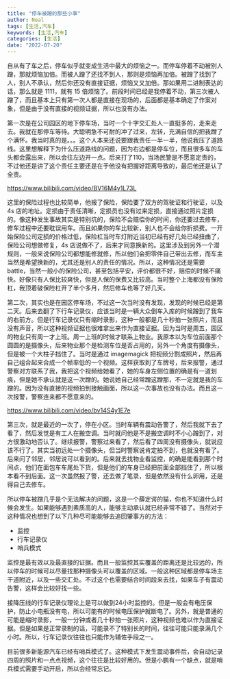 ```yaml
---
title: "停车被蹭的那些小事"
author: Neal
tags: [生活,汽车]
keywords: [生活,汽车]
categories: [生活]
date: "2022-07-20" 
---
```


自从有了车之后，停车似乎就变成生活中最大的烦恼之一。而停车停着不动被别人蹭，那就烦恼加倍。而被人蹭了还找不到人，那则是烦恼再加倍。被蹭了找到了人，别人不承认，然后你还没有直接证据，烦恼又又加倍。那如果用二进制表达的话，那么就是 1111，就有 15 倍烦恼了。前段时间已经是我停着不动，第三次被人蹭了，而且基本上只有第一次人都是直接在现场的，后面都是基本确定了作案对象，但是由于没有直接的视频证据，所以也没有办法。

第一次是在公司园区的地下停车场，当时一个十字交汇处人一直挺多的，走来走去。我就在那停车等待。大聪明急不可耐的冲了过来，左转，充满自信的把我蹭了个满怀。我当时真的是。。。这个人本来还说要跟我责任一半一半，他说我压了道路线。这里想解释下为什么压道路线的问题，因为右边都是停车位，而且很多车的车头都会露出来，所以会往左边开一点。后来打了110，当场民警是不愿意定责的，不过他还是讲了这个责任主要还是在于他没有把握好距离导致的，最后他还是认了全责。

https://www.bilibili.com/video/BV16M4y1L73L

这里的保险过程也比较简单，他报了保险，保险要了双方的驾驶证和行驶证，以及 4s 店的地址。定损由于责任清晰，定损员也没有过来定损，直接通过照片定损的。像这种发生事故其实是特别坑的，保险不会赔偿你的时间，你还要过去修车，修车过程中还要耽误用车。而且如果你的车比较新，别人也不会给你折损费。一开始保险公司定损的价格过低，保险杠当时车灯附近当初已经有好几处已经扭曲了，保险公司想做修复，4s 店说做不了，后来才同意换新的。这里涉及到另外一个潜规则，一般来说保险公司都想能修就修，所以他们会把零件自己带出去修，而车主当然是希望换新的，尤其还是别人的责任的情况。所以，这种情况还是需要 battle，当然一般小的保险公司，甚至包括平安，评价都很不好，赔偿的时候不痛快。好像只有人保比较爽快，但是人保的保费又比较高。当时整个上海都没有保险杠，我顶着破保险杠开了半个多月，然后修车也等了好几天。

第二次，其实也是在园区停车场，不过这一次当时没有发现，发现的时候已经是第二天。后来去翻了下行车记录仪，应该当时是一辆大众倒车入库的时候蹭到了我车的右前方。但是行车记录仪只有缩时录影，这种一般都是几十秒拍一张照片，而且没有声音，所以这种视频证据也很难拿出来作为直接证据。因为当时是周五，园区的物业只有周一才上班。周一上班的时候才联系上物业。我原本以为车位前面那个圆圆的是摄像头，后来物业那个是检测车位是否占用的，另外一个角度有摄像头，但是被一个大柱子挡住了。当时是通过 imagemagick 把视频分割成照片，然后再自己组合起来合成一个帧率低的一个视频。这样获取到了车牌号，后来报警，通过警察对方联系了我，我把这个视频给她看了，她的车身左侧位置的确是有一道划痕，但是她不承认就是这一次蹭的。她说她自己经常蹭这蹭那，不一定就是我的车蹭的。因为没有直接的视频拍到接触画面，所以这一次事故也没有办法。而且这一次报警，警察连来都不愿意来的。

https://www.bilibili.com/video/bv14S4y1E7e

第三次，就是最近的一次了，停在小区。当时车辆有震动告警了，然后我就下去了看了，然后发觉是有工人在搬空调。当时就问他是不是搬空调时不小心蹭到了，对方很激动地否认了。继续报警，警察过来看了，然后看了四周没有摄像头，就说应该不行了。其实当初远处一个摄像头，但当时警察说肯定拍不到，也就没有看了。后来问了邻居，邻居说可以看到的。后来就去找物业看监控，的确是能看到那个时间点，他们在面包车车尾处下货，但是他们的车身已经把前面全部挡住了，所以根本看不到后面。这一次虽然报了警，还去做了笔录，但是依然没有什么卵用，还是得自己去修车。

所以停车被蹭几乎是个无法解决的问题，这是一个薛定谔的猫，你也不知道什么时候会发生。如果能够遇到素质高的人，能够主动承认就已经非常不错了。当然对于这种情况也想到了以下几种尽可能能够去追回肇事方的方法：
* 监控
* 行车记录仪
* 哨兵模式

监控是最有效以及最直接的证据。而且一般监控其实覆盖的距离还是比较远的，所以停车的时候可以尽量找那种摄像头可以覆盖的区域。一般这种区域都是停车场主干道附近，以及一些交汇处。不过这个也需要结合时间段来去找，如果车子有震动告警，这样会比较好找一些。

接降压线的行车记录仪理论上是可以做到24小时监控的。但是一般会有电压保护，防止小电瓶没有电，所以可能有的时候电压保护就断电了。另外，就是普通的可能是缩时录影，一般一分钟或者几十秒拍一张照片，这种视频也难以作为直接证据。但是如果是正常录制的话，可能录不了特别长的时间，往往可能只能录满几个小时。所以，行车记录仪往往也只能作为辅佐手段之一。

目前很多新能源汽车已经有哨兵模式了。这种模式下发生震动事件后，会自动记录四周的照片和一点点视频，这个往往是比较好用的。但是小鹏有一个缺点，就是哨兵模式需要手动开启，所以会经常忘记。